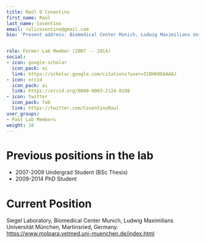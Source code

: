 ```yaml
---
title: Raúl O Cosentino
first_name: Raúl
last_name: Cosentino
email: rulicosentino@gmail.com
bio: 'Present address: Biomedical Center Munich, Ludwig Maximilians Universität München'


role: Former Lab Member (2007 -- 2014)
social:
- icon: google-scholar
  icon_pack: ai
  link: https://scholar.google.com/citations?user=ICBH60EAAAAJ
- icon: orcid
  icon_pack: ai
  link: https://orcid.org/0000-0003-2124-8198
- icon: twitter
  icon_pack: fab
  link: https://twitter.com/CosentinoRaul
user_groups:
- Past Lab Members
weight: 10
---
```


# Previous positions in the lab                                               

 * 2007-2009 Undergrad Student (BSc Thesis)
 * 2009-2014 PhD Student

# Current Position

Siegel Laboratory, Biomedical Center Munich, Ludwig Maximilians Universität München, Martinsried, Germany.
https://www.molpara.vetmed.uni-muenchen.de/index.html
